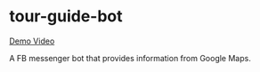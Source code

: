 # tour-guide-bot
[Demo Video](https://www.youtube.com/watch?v=U7KA1FaBCa4)

A FB messenger bot that provides information from Google Maps.
